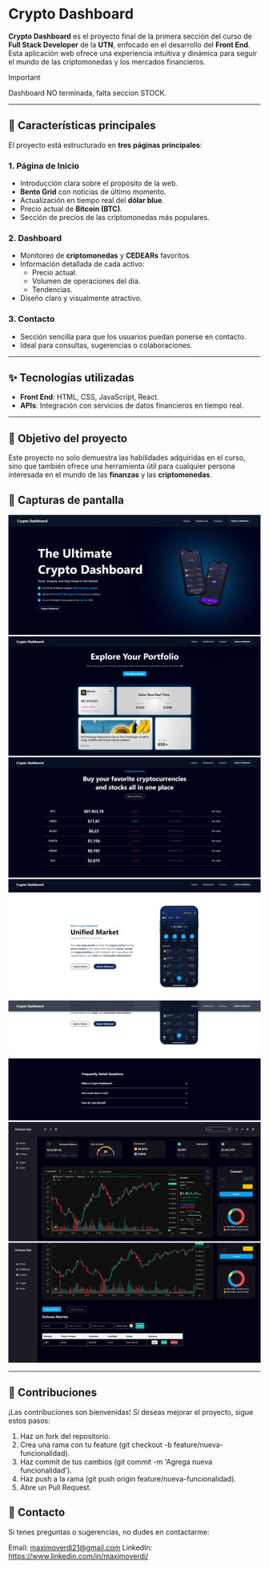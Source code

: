 # Crypto Dashboard

**Crypto Dashboard** es el proyecto final de la primera sección del curso de **Full Stack Developer** de la **UTN**, enfocado en el desarrollo del **Front End**. Esta aplicación web ofrece una experiencia intuitiva y dinámica para seguir el mundo de las criptomonedas y los mercados financieros.

> [!IMPORTANT]
> Dashboard NO terminada, falta seccion STOCK.

---

## 🚀 Características principales

El proyecto está estructurado en **tres páginas principales**:

### 1. **Página de Inicio**

- Introducción clara sobre el propósito de la web.
- **Bento Grid** con noticias de último momento.
- Actualización en tiempo real del **dólar blue**.
- Precio actual de **Bitcoin (BTC)**.
- Sección de precios de las criptomonedas más populares.

### 2. **Dashboard**

- Monitoreo de **criptomonedas** y **CEDEARs** favoritos.
- Información detallada de cada activo:
  - Precio actual.
  - Volumen de operaciones del día.
  - Tendencias.
- Diseño claro y visualmente atractivo.

### 3. **Contacto**

- Sección sencilla para que los usuarios puedan ponerse en contacto.
- Ideal para consultas, sugerencias o colaboraciones.

---

## ✨ Tecnologías utilizadas

- **Front End**: HTML, CSS, JavaScript, React.
- **APIs**: Integración con servicios de datos financieros en tiempo real.

---

## 🎯 Objetivo del proyecto

Este proyecto no solo demuestra las habilidades adquiridas en el curso, sino que también ofrece una herramienta útil para cualquier persona interesada en el mundo de las **finanzas** y las **criptomonedas**.

## 📸 Capturas de pantalla

![Hero-section](./public/hero-section.png)
![Bento-section](./public/bento-section.png)
![Coins-section](./public/coins-section.png)
![Info-section](./public/info-section.png)
![FAQ-section](./public/faq-section.png)
![Crypto-Dashboard](./public/Captura%20de%20pantalla%202025-03-09%20231323.png)
![Crypto-Dashboard](./public/Captura%20de%20pantalla%202025-03-09%20232623.png)

---

## 🙌 Contribuciones

¡Las contribuciones son bienvenidas! Si deseas mejorar el proyecto, sigue estos pasos:

1. Haz un fork del repositorio.
2. Crea una rama con tu feature (git checkout -b feature/nueva-funcionalidad).
3. Haz commit de tus cambios (git commit -m 'Agrega nueva funcionalidad').
4. Haz push a la rama (git push origin feature/nueva-funcionalidad).
5. Abre un Pull Request.

## 📧 Contacto

Si tenes preguntas o sugerencias, no dudes en contactarme:

Email: maximoverdi21@gmail.com
LinkedIn: https://www.linkedin.com/in/maximoverdi/
